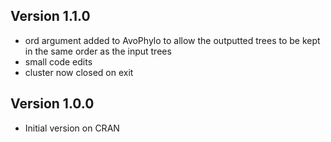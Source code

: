 
## Version 1.1.0  
  * ord argument added to AvoPhylo to allow the outputted trees
  to be kept in the same order as the input trees
  * small code edits
  * cluster now closed on exit 
  
  
## Version 1.0.0

  * Initial version on CRAN
  
